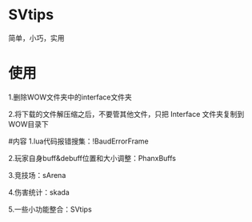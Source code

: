 # SVtips
简单，小巧，实用

# 使用
1.删除WOW文件夹中的interface文件夹

2.将下载的文件解压缩之后，不要管其他文件，只把 Interface 文件夹复制到WOW目录下

#内容
1.lua代码报错搜集：!BaudErrorFrame

2.玩家自身buff&debuff位置和大小调整：PhanxBuffs

3.竞技场：sArena

4.伤害统计：skada

5.一些小功能整合：SVtips
